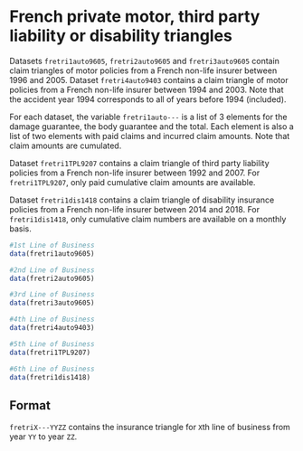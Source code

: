 # French private motor, third party liability or disability triangles

Datasets `fretri1auto9605`, `fretri2auto9605` and `fretri3auto9605` contain claim triangles of motor policies from a French non-life insurer between 1996 and 2005. Dataset `fretri4auto9403` contains a claim triangle of motor policies from a French non-life insurer between 1994 and 2003. Note that the accident year 1994 corresponds to all of years before 1994 (included).

For each dataset, the variable `fretri1auto---` is a list of 3 elements for the damage guarantee, the body guarantee and the total. Each element is also a list of two elements with paid claims and incurred claim amounts. Note that claim amounts are cumulated.

Dataset `fretri1TPL9207` contains a claim triangle of third party liability policies from a French non-life insurer between 1992 and 2007. For `fretri1TPL9207`, only paid cumulative claim amounts are available.

Dataset `fretri1dis1418` contains a claim triangle of disability insurance policies from a French non-life insurer between 2014 and 2018. For `fretri1dis1418`, only cumulative claim numbers are available on a monthly basis.

```r
#1st Line of Business
data(fretri1auto9605)

#2nd Line of Business
data(fretri2auto9605)

#3rd Line of Business
data(fretri3auto9605)

#4th Line of Business
data(fretri4auto9403)

#5th Line of Business
data(fretri1TPL9207)

#6th Line of Business
data(fretri1dis1418)
```

## Format

`fretriX---YYZZ` contains the insurance triangle for `X`th line of business from year `YY` to year `ZZ`.

